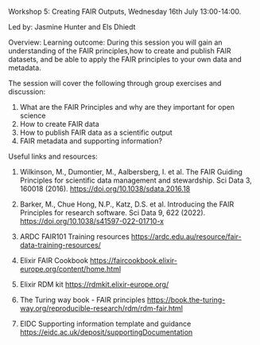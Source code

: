 Workshop 5: Creating FAIR Outputs, Wednesday 16th July 13:00-14:00.

Led by: Jasmine Hunter and Els Dhiedt

Overview:
Learning outcome: During this session you will gain an understanding of the FAIR principles,how to create and publish FAIR datasets, and be able to apply the FAIR principles to your own data and metadata.

The session will cover the following through group exercises and discussion:
1. What are the FAIR Principles and why are they important for open science
2. How to create FAIR data
3. How to publish FAIR data as a scientific output
4. FAIR metadata and supporting information?

Useful links and resources:
1. Wilkinson, M., Dumontier, M., Aalbersberg, I. et al. The FAIR Guiding Principles for scientific data management and stewardship. Sci Data 3, 160018 (2016). https://doi.org/10.1038/sdata.2016.18

2. Barker, M., Chue Hong, N.P., Katz, D.S. et al. Introducing the FAIR Principles for research software. Sci Data 9, 622 (2022). https://doi.org/10.1038/s41597-022-01710-x

3. ARDC FAIR101 Training resources https://ardc.edu.au/resource/fair-data-training-resources/

4. Elixir FAIR Cookbook https://faircookbook.elixir-europe.org/content/home.html

5. Elixir RDM kit https://rdmkit.elixir-europe.org/

6. The Turing way book - FAIR principles https://book.the-turing-way.org/reproducible-research/rdm/rdm-fair.html 

7. EIDC Supporting information template and guidance https://eidc.ac.uk/deposit/supportingDocumentation
